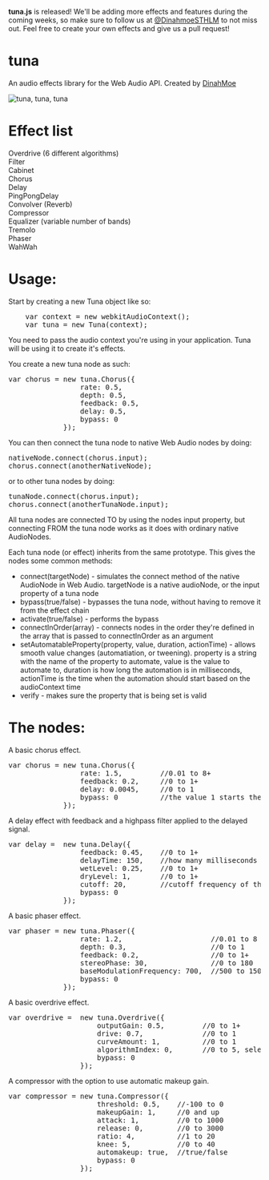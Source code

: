 <strong>tuna.js</strong> is released! We'll be adding more effects and features during the coming weeks, so make sure to follow us at <a href="https://twitter.com/DinahmoeSTHLM">@DinahmoeSTHLM</a> to not miss out. Feel free to create your own effects and give us a pull request!

tuna
====

An audio effects library for the Web Audio API. Created by <a href="http://www.dinahmoe.com">DinahMoe</a>

<img src="https://i.chzbgr.com/completestore/12/9/4/rjttPiC7WE6S4Bi22aYp1A2.jpg" alt="tuna, tuna, tuna"/>

Effect list<br />
====
Overdrive (6 different algorithms)<br />
Filter<br />
Cabinet<br />
Chorus<br />
Delay<br />
PingPongDelay<br />
Convolver (Reverb)<br />
Compressor<br />
Equalizer (variable number of bands)<br />
Tremolo<br />
Phaser<br />
WahWah<br />

Usage:
====

Start by creating a new Tuna object like so:

<pre>
    var context = new webkitAudioContext();
    var tuna = new Tuna(context);
</pre>

You need to pass the audio context you're using in your application. Tuna will be using it to create it's effects.

You create a new tuna node as such:

<pre>
var chorus = new tuna.Chorus({
                 rate: 0.5,
                 depth: 0.5,
                 feedback: 0.5,
                 delay: 0.5,
                 bypass: 0
             });
</pre>
You can then connect the tuna node to native Web Audio nodes by doing:
<pre>
nativeNode.connect(chorus.input);
chorus.connect(anotherNativeNode);
</pre>
or to other tuna nodes by doing:
<pre>
tunaNode.connect(chorus.input);
chorus.connect(anotherTunaNode.input);
</pre>
All tuna nodes are connected TO by using the nodes input property, but connecting FROM the tuna node works as it does with ordinary native AudioNodes.

Each tuna node (or effect) inherits from the same prototype. This gives the nodes some common methods:
<ul>
    <li>connect(targetNode) - simulates the connect method of the native AudioNode in Web Audio. targetNode is a native audioNode, or the input property of a tuna node</li>
    <li>bypass(true/false) - bypasses the tuna node, without having to remove it from the effect chain</li>
    <li>activate(true/false) - performs the bypass</li>
    <li>connectInOrder(array) - connects nodes in the order they're defined in the array that is passed to connectInOrder as an argument</li>
    <li>setAutomatableProperty(property, value, duration, actionTime) - allows smooth value changes (automatiation, or tweening). property is a string with the name of the property to automate, value is the value to automate to, duration is how long the automation is in milliseconds, actionTime is the time when the automation should start based on the audioContext time</li>
    <li>verify - makes sure the property that is being set is valid</li>
</ul>

The nodes:
====

A basic chorus effect.
<pre>
var chorus = new tuna.Chorus({
                 rate: 1.5,         //0.01 to 8+
                 feedback: 0.2,     //0 to 1+
                 delay: 0.0045,     //0 to 1
                 bypass: 0          //the value 1 starts the effect as bypassed
             });
</pre>

A delay effect with feedback and a highpass filter applied to the delayed signal.
<pre>
var delay =  new tuna.Delay({
                 feedback: 0.45,    //0 to 1+
                 delayTime: 150,    //how many milliseconds should the wet signal be delayed? 
                 wetLevel: 0.25,    //0 to 1+
                 dryLevel: 1,       //0 to 1+
                 cutoff: 20,        //cutoff frequency of the built in highpass-filter. 20 to 22000
                 bypass: 0
             });
</pre>

A basic phaser effect.
<pre>
var phaser = new tuna.Phaser({
                 rate: 1.2,                     //0.01 to 8 is a decent range, but higher values are possible
                 depth: 0.3,                    //0 to 1
                 feedback: 0.2,                 //0 to 1+
                 stereoPhase: 30,               //0 to 180
                 baseModulationFrequency: 700,  //500 to 1500
                 bypass: 0
             });
</pre>

A basic overdrive effect.
<pre>
var overdrive =  new tuna.Overdrive({
                     outputGain: 0.5,         //0 to 1+
                     drive: 0.7,              //0 to 1
                     curveAmount: 1,          //0 to 1
                     algorithmIndex: 0,       //0 to 5, selects one of our drive algorithms
                     bypass: 0
                 });
</pre>

A compressor with the option to use automatic makeup gain.
<pre>
var compressor = new tuna.Compressor({
                     threshold: 0.5,    //-100 to 0
                     makeupGain: 1,     //0 and up
                     attack: 1,         //0 to 1000
                     release: 0,        //0 to 3000
                     ratio: 4,          //1 to 20
                     knee: 5,           //0 to 40
                     automakeup: true,  //true/false
                     bypass: 0
                 });
</pre>
